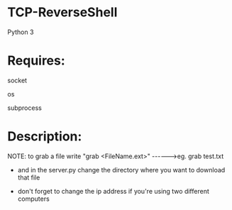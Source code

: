 # TCP-ReverseShell

Python 3 

# Requires:	

socket

os

subprocess

# Description:

NOTE: to grab a file write "grab <FileName.ext>"  ------>eg. grab test.txt

- and in the server.py change the directory where you want to download that file

- don't forget to change the ip address  if you're using two different computers
